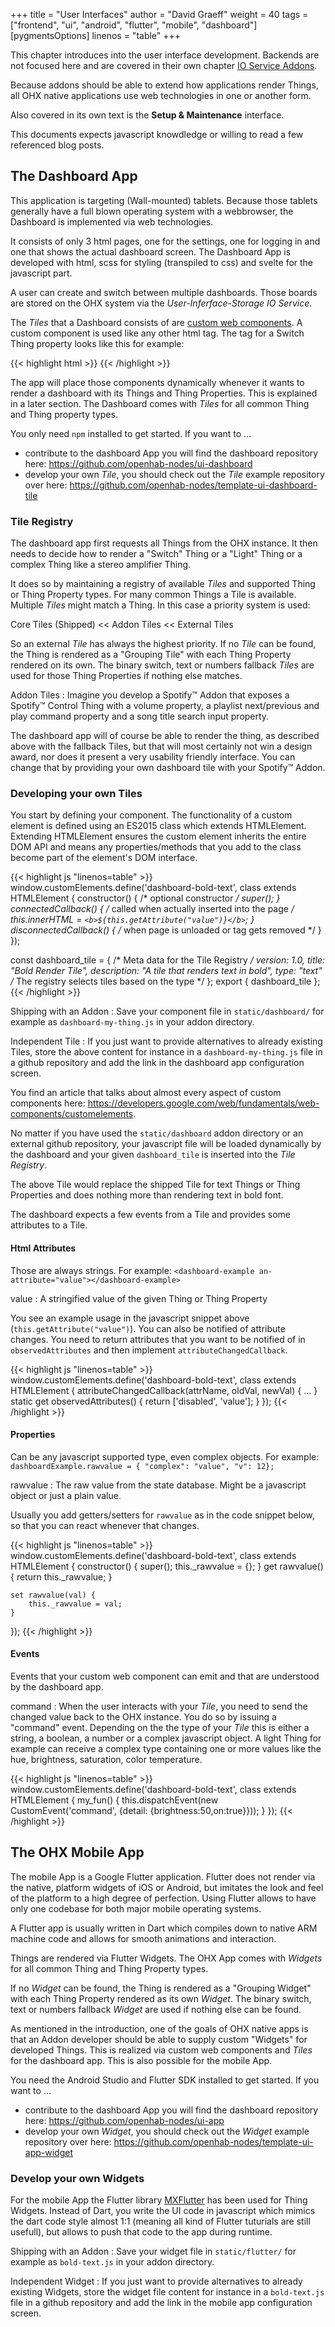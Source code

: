 +++
title = "User Interfaces"
author = "David Graeff"
weight = 40
tags = ["frontend", "ui", "android", "flutter", "mobile", "dashboard"]
[pygmentsOptions]
    linenos = "table"
+++

This chapter introduces into the user interface development. Backends are not focused here and are covered in their own chapter [IO Service Addons](/developer/addons_ioservice).

Because addons should be able to extend how applications render Things, all OHX native applications use web technologies in one or another form.

Also covered in its own text is the **Setup &amp; Maintenance** interface.

This documents expects javascript knowdledge or willing to read a few referenced blog posts.

## The Dashboard App

This application is targeting (Wall-mounted) tablets. Because those tablets generally have a full blown operating system with a webbrowser, the Dashboard is implemented via web technologies.

It consists of only 3 html pages, one for the settings, one for logging in and one that shows the actual dashboard screen. The Dashboard App is developed with html, scss for styling (transpiled to css) and svelte for the javascript part.

A user can create and switch between multiple dashboards. Those boards are stored on the OHX system via the *User-Inferface-Storage IO Service*.

The *Tiles* that a Dashboard consists of are [custom web components](https://developers.google.com/web/fundamentals/web-components/customelements). 
A custom component is used like any other html tag. The tag for a Switch Thing property looks like this for example:

{{< highlight html >}}
<dashboard-thing-switch></dashboard-thing-switch>
{{< /highlight >}}

The app will place those components dynamically whenever it wants to render a dashboard with its Things and Thing Properties. This is explained in a later section. The Dashboard comes with *Tiles* for all common Thing and Thing property types.

You only need `npm` installed to get started. If you want to &hellip;

*  contribute to the dashboard App you will find the dashboard repository here: https://github.com/openhab-nodes/ui-dashboard
* develop your own *Tile*, you should check out the *Tile* example repository over here: https://github.com/openhab-nodes/template-ui-dashboard-tile


### Tile Registry

The dashboard app first requests all Things from the OHX instance. It then needs to decide how to render a "Switch" Thing or a "Light" Thing or a complex Thing like a stereo amplifier Thing.

It does so by maintaining a registry of available *Tiles* and supported Thing or Thing Property types. For many common Things a Tile is available. Multiple *Tiles* might match a Thing. In this case a priority system is used:

Core Tiles (Shipped) << Addon Tiles << External Tiles

So an external *Tile* has always the highest priority. If no *Tile* can be found, the Thing is rendered as a "Grouping Tile" with each Thing Property rendered on its own. The binary switch, text or numbers fallback *Tiles* are used for those Thing Properties if nothing else matches.

Addon Tiles
: Imagine you develop a Spotify&trade; Addon that exposes a Spotify&trade; Control Thing with a volume property, a playlist next/previous and play command property and a song title search input property.

The dashboard app will of course be able to render the thing, as described above with the fallback Tiles, but that will most certainly not win a design award, nor does it present a very usability friendly interface. You can change that by providing your own dashboard tile with your Spotify&trade; Addon.

### Developing your own Tiles

You start by defining your component. The functionality of a custom element is defined using an ES2015 class which extends HTMLElement. Extending HTMLElement ensures the custom element inherits the entire DOM API and means any properties/methods that you add to the class become part of the element's DOM interface.

{{< highlight js "linenos=table" >}}
window.customElements.define('dashboard-bold-text', class extends HTMLElement {
    constructor() { /* optional constructor */
        super();
    }
    connectedCallback() { /* called when actually inserted into the page */
        this.innerHTML = `<b>${this.getAttribute("value")}</b>`;
    }
    disconnectedCallback() { /* when page is unloaded or tag gets removed */
    }
});

const dashboard_tile = { /* Meta data for the Tile Registry */
    version: 1.0,
    title: "Bold Render Tile",
    description: "A tile that renders text in bold",
    type: "text" /* The registry selects tiles based on the type */
};
export { dashboard_tile };
{{< /highlight >}}

Shipping with an Addon
: Save your component file in `static/dashboard/` for example as `dashboard-my-thing.js` in your addon directory.

Independent Tile
: If you just want to provide alternatives to already existing Tiles, store the above content for instance in a `dashboard-my-thing.js` file in a github repository and add the link in the dashboard app configuration screen.

You find an article that talks about almost every aspect of custom components here: https://developers.google.com/web/fundamentals/web-components/customelements.

No matter if you have used the `static/dashboard` addon directory or an external github repository, your javascript file will be loaded dynamically by the dashboard and your given `dashboard_tile` is inserted into the *Tile Registry*.

The above Tile would replace the shipped Tile for text Things or Thing Properties and does nothing more than rendering text in bold font.

The dashboard expects a few events from a Tile and provides some attributes to a Tile.

#### Html Attributes

Those are always strings.
For example: `<dashboard-example an-attribute="value"></dashboard-example>`

value
: A stringified value of the given Thing or Thing Property

You see an example usage in the javascript snippet above (`this.getAttribute("value")`). You can also be notified of attribute changes. You need to return attributes that you want to be notified of in `observedAttributes` and then implement `attributeChangedCallback`.


{{< highlight js "linenos=table" >}}
window.customElements.define('dashboard-bold-text', class extends HTMLElement {
    attributeChangedCallback(attrName, oldVal, newVal) {
        ...
    }
    static get observedAttributes() {
        return ['disabled', 'value'];
    }
});
{{< /highlight >}}

#### Properties

Can be any javascript supported type, even complex objects.
For example: `dashboardExample.rawvalue = { "complex": "value", "v": 12};`

rawvalue
: The raw value from the state database. Might be a javascript object or just a plain value.

Usually you add getters/setters for `rawvalue` as in the code snippet below, so that you can react whenever that changes.

{{< highlight js "linenos=table" >}}
window.customElements.define('dashboard-bold-text', class extends HTMLElement {
    constructor() {
        super();
        this._rawvalue = {};
    }
    get rawvalue() {
        return this._rawvalue;
    }

    set rawvalue(val) {
        this._rawvalue = val;
    }
});
{{< /highlight >}}

#### Events

Events that your custom web component can emit and that are understood by the dashboard app.

command
: When the user interacts with your *Tile*, you need to send the changed value back to the OHX instance. You do so by issuing a "command" event. Depending on the the type of your *Tile* this is either a string, a boolean, a number or a complex javascript object. A light Thing for example can receive a complex type containing one or more values like the hue, brightness, saturation, color temperature.

{{< highlight js "linenos=table" >}}
window.customElements.define('dashboard-bold-text', class extends HTMLElement {
    my_fun() {
        this.dispatchEvent(new CustomEvent('command', {detail: {brightness:50,on:true}}));
    }
});
{{< /highlight >}}

## The OHX Mobile App

The mobile App is a Google Flutter application. Flutter does not render via the native, platform widgets of iOS or Android, but imitates the look and feel of the platform to a high degree of perfection. Using Flutter allows to have only one codebase for both major mobile operating systems.

A Flutter app is usually written in Dart which compiles down to native ARM machine code and allows for smooth animations and interaction.

Things are rendered via Flutter Widgets. The OHX App comes with *Widgets* for all common Thing and Thing Property types.

If no *Widget* can be found, the Thing is rendered as a "Grouping Widget" with each Thing Property rendered as its own *Widget*. The binary switch, text or numbers fallback *Widget* are used if nothing else can be found.

As mentioned in the introduction, one of the goals of OHX native apps is that an Addon developer should be able to supply custom "Widgets" for developed Things. This is realized via custom web components and *Tiles* for the dashboard app. This is also possible for the mobile App.

You need the Android Studio and Flutter SDK installed to get started. If you want to &hellip;

*  contribute to the dashboard App you will find the dashboard repository here: https://github.com/openhab-nodes/ui-app
* develop your own *Widget*, you should check out the *Widget* example repository over here: https://github.com/openhab-nodes/template-ui-app-widget

### Develop your own Widgets

For the mobile App the Flutter library [MXFlutter](https://github.com/TGIF-iMatrix/MXFlutter/blob/master/Documentation/readmeEnglish.md) has been used for Thing Widgets. Instead of Dart, you write the UI code in javascript which mimics the dart code style almost 1:1 (meaning all kind of Flutter tuturials are still usefull), but allows to push that code to the app during runtime.

Shipping with an Addon
: Save your widget file in `static/flutter/` for example as `bold-text.js` in your addon directory.

Independent Widget
: If you just want to provide alternatives to already existing Widgets, store the widget file content for instance in a `bold-text.js` file in a github repository and add the link in the mobile app configuration screen.
